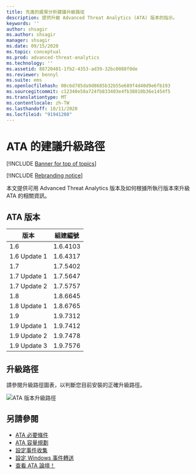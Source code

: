 ```yaml
---
title: 先進的威脅分析建議升級路徑
description: 提供升級 Advanced Threat Analytics (ATA) 版本的指示。
keywords: ''
author: shsagir
ms.author: shsagir
manager: shsagir
ms.date: 09/15/2020
ms.topic: conceptual
ms.prod: advanced-threat-analytics
ms.technology: ''
ms.assetid: 88720401-1fb2-4353-ad39-32bc0088f0de
ms.reviewer: bennyl
ms.suite: ems
ms.openlocfilehash: 00c6d785da9d8685b32b55e689f4d40d9e6fb193
ms.sourcegitcommit: c12340e58a724fb833403e4fb38810b36e1454f5
ms.translationtype: MT
ms.contentlocale: zh-TW
ms.lasthandoff: 10/11/2020
ms.locfileid: "91941208"
---
```

# <a name="recommended-upgrade-path-for-ata"></a>ATA 的建議升級路徑

[!INCLUDE [Banner for top of topics](includes/banner.md)]

[!INCLUDE [Rebranding notice](includes/rebranding.md)]

本文提供可用 Advanced Threat Analytics 版本及如何根據所執行版本來升級 ATA 的相關資訊。

## <a name="ata-versions"></a>ATA 版本

|版本|組建編號|
|----|----|
|1.6|1.6.4103|
|1.6 Update 1|1.6.4317|
|1.7|1.7.5402|
|1.7 Update 1|1.7.5647|
|1.7 Update 2|1.7.5757|
|1.8|1.8.6645|
|1.8 Update 1|1.8.6765|
|1.9|1.9.7312|
|1.9 Update 1|1.9.7412|
|1.9 Update 2|1.9.7478|
|1.9 Update 3|1.9.7576|

## <a name="upgrade-paths"></a>升級路徑

請參閱升級路徑圖表，以判斷您目前安裝的正確升級路徑。

![ATA 版本升級路徑](media/upgrade-path-ata.png)

## <a name="see-also"></a>另請參閱

- [ATA 必要條件](ata-prerequisites.md)
- [ATA 容量規劃](ata-capacity-planning.md)
- [設定事件收集](configure-event-collection.md)
- [設定 Windows 事件轉送](configure-event-collection.md)
- [查看 ATA 論壇！](https://social.technet.microsoft.com/Forums/security/home?forum=mata)
